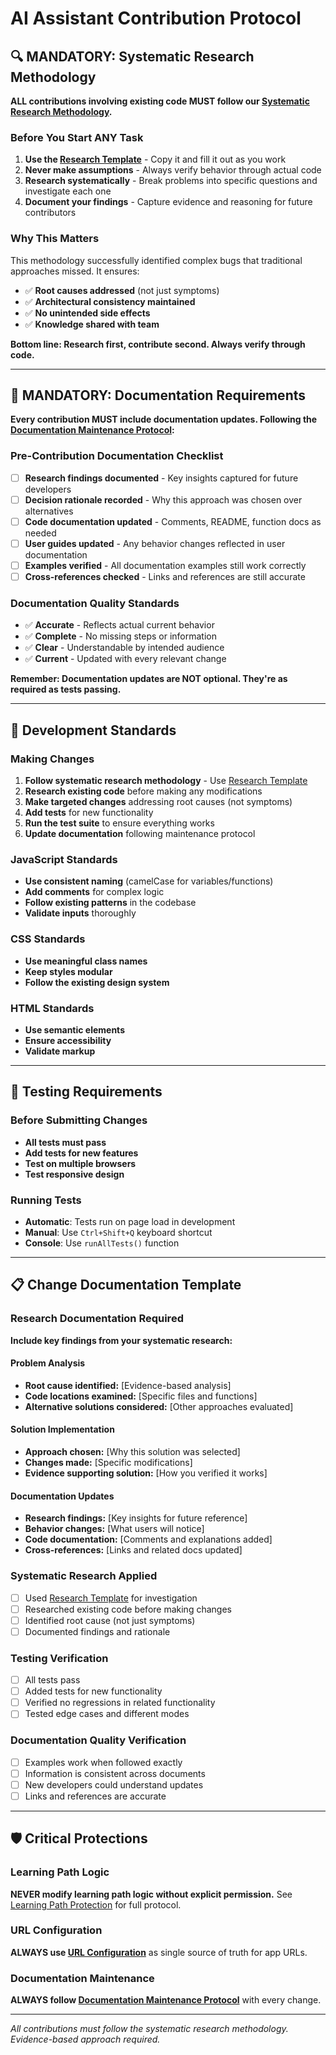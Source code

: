 # AI Assistant Contribution Protocol

## 🔍 **MANDATORY: Systematic Research Methodology**

**ALL contributions involving existing code MUST follow our [Systematic Research Methodology](SYSTEMATIC_RESEARCH_METHODOLOGY.md).**

### Before You Start ANY Task
1. **Use the [Research Template](RESEARCH_TEMPLATE.md)** - Copy it and fill it out as you work
2. **Never make assumptions** - Always verify behavior through actual code
3. **Research systematically** - Break problems into specific questions and investigate each one
4. **Document your findings** - Capture evidence and reasoning for future contributors

### Why This Matters
This methodology successfully identified complex bugs that traditional approaches missed. It ensures:
- ✅ **Root causes addressed** (not just symptoms)
- ✅ **Architectural consistency maintained**
- ✅ **No unintended side effects**
- ✅ **Knowledge shared with team**

**Bottom line: Research first, contribute second. Always verify through code.**

---

## 📝 **MANDATORY: Documentation Requirements**

**Every contribution MUST include documentation updates. Following the [Documentation Maintenance Protocol](DOCUMENTATION_MAINTENANCE_PROTOCOL.md):**

### Pre-Contribution Documentation Checklist
- [ ] **Research findings documented** - Key insights captured for future developers
- [ ] **Decision rationale recorded** - Why this approach was chosen over alternatives
- [ ] **Code documentation updated** - Comments, README, function docs as needed
- [ ] **User guides updated** - Any behavior changes reflected in user documentation
- [ ] **Examples verified** - All documentation examples still work correctly
- [ ] **Cross-references checked** - Links and references are still accurate

### Documentation Quality Standards
- ✅ **Accurate** - Reflects actual current behavior
- ✅ **Complete** - No missing steps or information
- ✅ **Clear** - Understandable by intended audience  
- ✅ **Current** - Updated with every relevant change

**Remember: Documentation updates are NOT optional. They're as required as tests passing.**

---

## 🔧 **Development Standards**

### Making Changes
1. **Follow systematic research methodology** - Use [Research Template](RESEARCH_TEMPLATE.md)
2. **Research existing code** before making any modifications
3. **Make targeted changes** addressing root causes (not symptoms)
4. **Add tests** for new functionality
5. **Run the test suite** to ensure everything works
6. **Update documentation** following maintenance protocol

### JavaScript Standards
- **Use consistent naming** (camelCase for variables/functions)
- **Add comments** for complex logic
- **Follow existing patterns** in the codebase
- **Validate inputs** thoroughly

### CSS Standards
- **Use meaningful class names**
- **Keep styles modular**
- **Follow the existing design system**

### HTML Standards
- **Use semantic elements**
- **Ensure accessibility**
- **Validate markup**

---

## 🧪 **Testing Requirements**

### Before Submitting Changes
- **All tests must pass**
- **Add tests for new features**
- **Test on multiple browsers**
- **Test responsive design**

### Running Tests
- **Automatic**: Tests run on page load in development
- **Manual**: Use `Ctrl+Shift+Q` keyboard shortcut
- **Console**: Use `runAllTests()` function

---

## 📋 **Change Documentation Template**

### Research Documentation Required
**Include key findings from your systematic research:**

#### Problem Analysis
- **Root cause identified:** [Evidence-based analysis]
- **Code locations examined:** [Specific files and functions]
- **Alternative solutions considered:** [Other approaches evaluated]

#### Solution Implementation
- **Approach chosen:** [Why this solution was selected]
- **Changes made:** [Specific modifications]
- **Evidence supporting solution:** [How you verified it works]

#### Documentation Updates
- **Research findings:** [Key insights for future reference]
- **Behavior changes:** [What users will notice]
- **Code documentation:** [Comments and explanations added]
- **Cross-references:** [Links and related docs updated]

### Systematic Research Applied
- [ ] Used [Research Template](RESEARCH_TEMPLATE.md) for investigation
- [ ] Researched existing code before making changes
- [ ] Identified root cause (not just symptoms)
- [ ] Documented findings and rationale

### Testing Verification
- [ ] All tests pass
- [ ] Added tests for new functionality
- [ ] Verified no regressions in related functionality
- [ ] Tested edge cases and different modes

### Documentation Quality Verification
- [ ] Examples work when followed exactly
- [ ] Information is consistent across documents
- [ ] New developers could understand updates
- [ ] Links and references are accurate

---

## 🛡️ **Critical Protections**

### Learning Path Logic
**NEVER modify learning path logic without explicit permission.** See [Learning Path Protection](LEARNING_PATH_PROTECTION.md) for full protocol.

### URL Configuration
**ALWAYS use [URL Configuration](URL_CONFIGURATION.md)** as single source of truth for app URLs.

### Documentation Maintenance
**ALWAYS follow [Documentation Maintenance Protocol](DOCUMENTATION_MAINTENANCE_PROTOCOL.md)** with every change.

---

*All contributions must follow the systematic research methodology. Evidence-based approach required.*